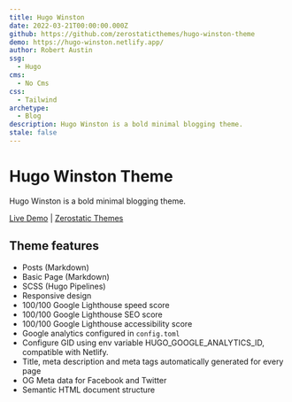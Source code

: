```yaml
---
title: Hugo Winston
date: 2022-03-21T00:00:00.000Z
github: https://github.com/zerostaticthemes/hugo-winston-theme
demo: https://hugo-winston.netlify.app/
author: Robert Austin
ssg:
  - Hugo
cms:
  - No Cms
css:
  - Tailwind
archetype:
  - Blog
description: Hugo Winston is a bold minimal blogging theme.
stale: false
---
```


# Hugo Winston Theme

Hugo Winston is a bold minimal blogging theme.


[Live Demo](https://hugo-winston.netlify.app/) |
[Zerostatic Themes](https://www.zerostatic.io/)

## Theme features

- Posts (Markdown)
- Basic Page (Markdown)
- SCSS (Hugo Pipelines)
- Responsive design
- 100/100 Google Lighthouse speed score
- 100/100 Google Lighthouse SEO score
- 100/100 Google Lighthouse accessibility score
- Google analytics configured in `config.toml`
- Configure GID using env variable HUGO_GOOGLE_ANALYTICS_ID, compatible with Netlify.
- Title, meta description and meta tags automatically generated for every page
- OG Meta data for Facebook and Twitter
- Semantic HTML document structure